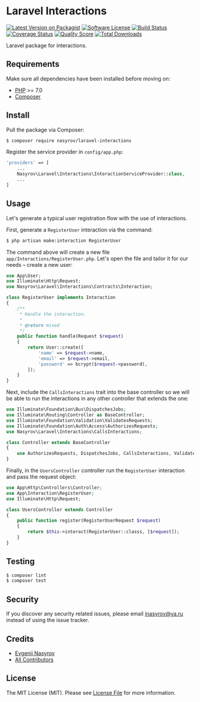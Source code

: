 # Laravel Interactions

[![Latest Version on Packagist][ico-version]][link-packagist]
[![Software License][ico-license]](LICENSE.md)
[![Build Status][ico-travis]][link-travis]
[![Coverage Status][ico-scrutinizer]][link-scrutinizer]
[![Quality Score][ico-code-quality]][link-code-quality]
[![Total Downloads][ico-downloads]][link-downloads]

Laravel package for interactions.

## Requirements

Make sure all dependencies have been installed before moving on:

* [PHP](http://php.net/manual/en/install.php) >= 7.0
* [Composer](https://getcomposer.org/download/)

## Install

Pull the package via Composer:

``` bash
$ composer require nasyrov/laravel-interactions
```

Register the service provider in `config/app.php`:

``` php
'providers' => [
    ...
    Nasyrov\Laravel\Interactions\InteractionServiceProvider::class,
    ...
]
```

## Usage

Let's generate a typical user registration flow with the use of interactions.

First, generate a `RegisterUser` interaction via the command:

``` bash
$ php artisan make:interaction RegisterUser
```

The command above will create a new file `app/Interactions/RegisterUser.php`.
Let's open the file and tailor it for our needs – create a new user:

``` php
use App\User;
use Illuminate\Http\Request;
use Nasyrov\Laravel\Interactions\Contracts\Interaction;

class RegisterUser implements Interaction
{
    /**
     * Handle the interaction.
     *
     * @return mixed
     */
    public function handle(Request $request)
    {
        return User::create([
            'name' => $request->name,
            'email' => $request->email,
            'password' => bcrypt($request->password),
        ]);
    }
}
```

Next, include the `CallsInteractions` trait into the base controller so we will be able to run the interactions in any other controller that extends the one:

``` php
use Illuminate\Foundation\Bus\DispatchesJobs;
use Illuminate\Routing\Controller as BaseController;
use Illuminate\Foundation\Validation\ValidatesRequests;
use Illuminate\Foundation\Auth\Access\AuthorizesRequests;
use Nasyrov\Laravel\Interactions\CallsInteractions;

class Controller extends BaseController
{
    use AuthorizesRequests, DispatchesJobs, CallsInteractions, ValidatesRequests;
}
```

Finally, in the `UsersController` controller run the `RegisterUser` interaction and pass the request object:

``` php
use App\Http\Controllers\Controller;
use App\Interaction\RegisterUser;
use Illuminate\Http\Request;

class UsersController extends Controller
{
    public function register(RegisterUserRequest $request)
    {
        return $this->interact(RegisterUser::classs, [$request]);
    }
}
```

## Testing

``` bash
$ composer lint
$ composer test
```

## Security

If you discover any security related issues, please email inasyrov@ya.ru instead of using the issue tracker.

## Credits

- [Evgenii Nasyrov][link-author]
- [All Contributors][link-contributors]

## License

The MIT License (MIT). Please see [License File](LICENSE.md) for more information.

[ico-version]: https://img.shields.io/packagist/v/nasyrov/laravel-interactions.svg?style=flat-square
[ico-license]: https://img.shields.io/badge/license-MIT-brightgreen.svg?style=flat-square
[ico-travis]: https://img.shields.io/travis/nasyrov/laravel-interactions/master.svg?style=flat-square
[ico-scrutinizer]: https://img.shields.io/scrutinizer/coverage/g/nasyrov/laravel-interactions.svg?style=flat-square
[ico-code-quality]: https://img.shields.io/scrutinizer/g/nasyrov/laravel-interactions.svg?style=flat-square
[ico-downloads]: https://img.shields.io/packagist/dt/nasyrov/laravel-interactions.svg?style=flat-square

[link-packagist]: https://packagist.org/packages/nasyrov/laravel-interactions
[link-travis]: https://travis-ci.org/nasyrov/laravel-interactions
[link-scrutinizer]: https://scrutinizer-ci.com/g/nasyrov/laravel-interactions/code-structure
[link-code-quality]: https://scrutinizer-ci.com/g/nasyrov/laravel-interactions
[link-downloads]: https://packagist.org/packages/nasyrov/laravel-interactions
[link-author]: https://github.com/nasyrov
[link-contributors]: ../../contributors
